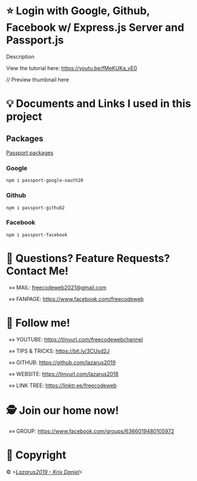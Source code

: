 # &#11088; Login with Google, Github, Facebook w/ Express.js Server and Passport.js

<p>Description</p>
<p>View the tutorial here: <a href="https://youtu.be/fMeKUKa_yE0">https://youtu.be/fMeKUKa_yE0</a></p>

// Preview thumbnail here

# &#128161; Documents and Links I used in this project

## Packages

[Passport packages](https://www.passportjs.org/packages/)

### Google

```
npm i passport-google-oauth20
```

### Github

```
npm i passport-github2
```

### Facebook

```
npm i passport-facebook
```

# &#128140; Questions? Feature Requests? Contact Me!

<p>&ensp;&raquo;&raquo; MAIL: <a href="mailto:freecodeweb2021@gmail.comm">freecodeweb2021@gmail.com</a></p>
<p>&ensp;&raquo;&raquo; FANPAGE: <a href="https://www.facebook.com/freecodeweb">https://www.facebook.com/freecodeweb</a></p>

# &#128075; Follow me!

<p>&ensp;&raquo;&raquo; YOUTUBE: <a href="https://tinyurl.com/freecodewebchannel">https://tinyurl.com/freecodewebchannel</a></p>
<p>&ensp;&raquo;&raquo; TIPS & TRICKS: <a href="https://bit.ly/3CUsd2J">https://bit.ly/3CUsd2J</a></p>
<p>&ensp;&raquo;&raquo; GITHUB: <a href="https://github.com/lazarus2019">https://github.com/lazarus2019</a></p>
<p>&ensp;&raquo;&raquo; WEBSITE: <a href="https://tinyurl.com/lazarus2018">https://tinyurl.com/lazarus2018</a></p>
<p>&ensp;&raquo;&raquo; LINK TREE: <a href="https://linktr.ee/freecodeweb">https://linktr.ee/freecodeweb</a></p>
 
# &#128373; Join our home now!
<p>&ensp;&raquo;&raquo; GROUP: <a href="https://www.facebook.com/groups/6366019480105972">https://www.facebook.com/groups/6366019480105972</a></p>

# &#128204; Copyright

<p>&copy; &#9889;<a style="font-style: italic;" href="https://www.facebook.com/nts.nguyen.3701/">Lazarus2019 - Krix Daniel</a>&#9889;</p>

